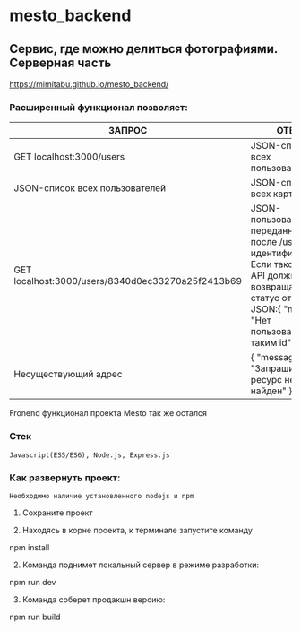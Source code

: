 # mesto_backend

## Сервис, где можно делиться фотографиями. Серверная часть

https://mimitabu.github.io/mesto_backend/

### Расширенный функционал позволяет:

| ЗАПРОС  | ОТВЕТ | 
| ------------- | ------------- |
| GET localhost:3000/users  | JSON-список всех пользователей  |
| JSON-список всех пользователей  | JSON-список всех карточек  |
| GET localhost:3000/users/8340d0ec33270a25f2413b69  | JSON-пользователя с переданным после /users идентификатором. Если такого нет, API должно возвращать 404 статус ответа и JSON:{ "message": "Нет пользователя с таким id" }  |
| Несуществующий адрес  | { "message": "Запрашиваемый ресурс не найден" }  |

Fronend функционал проекта Mesto так же остался

### Стек

`Javascript(ES5/ES6), Node.js, Express.js`

### Как развернуть проект:

`Необходимо наличие установленного nodejs и npm`

1. Сохраните проект

2. Находясь в корне проекта, к терминале запустите команду

  npm install

2. Команда поднимет локальный сервер в режиме разработки:

  npm run dev

3. Команда соберет продакшн версию:

  npm run build
